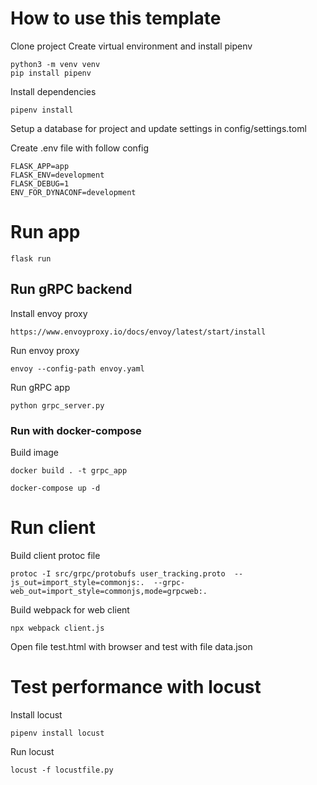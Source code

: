 # How to use this template

Clone project
Create virtual environment and install pipenv

```
python3 -m venv venv
pip install pipenv
```

Install dependencies
```
pipenv install
```

Setup a database for project and update settings in config/settings.toml

Create .env file with follow config
```
FLASK_APP=app
FLASK_ENV=development
FLASK_DEBUG=1
ENV_FOR_DYNACONF=development

```
# Run app

```
flask run
```

## Run gRPC backend
Install envoy proxy
```
https://www.envoyproxy.io/docs/envoy/latest/start/install
```

Run envoy proxy
```
envoy --config-path envoy.yaml
```
Run gRPC app
```
python grpc_server.py
```

### Run with docker-compose
Build image
```
docker build . -t grpc_app
```

```
docker-compose up -d 
```

# Run client
Build client protoc file

```
protoc -I src/grpc/protobufs user_tracking.proto  --js_out=import_style=commonjs:.  --grpc-web_out=import_style=commonjs,mode=grpcweb:.
```

Build webpack for web client
```
npx webpack client.js
```

Open file test.html with browser and test with file data.json


# Test performance with locust
Install locust
```
pipenv install locust
```

Run locust
```
locust -f locustfile.py
```
